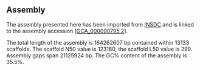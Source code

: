 **Assembly**
--------

The assembly presented here has been imported from [INSDC](http://www.insdc.org) and is linked to the assembly accession [[GCA\_000090795.2](http://www.ebi.ac.uk/ena/data/view/GCA_000090795.2)].

The total length of the assembly is 164262607 bp contained within 13133 scaffolds.
The scaffold N50 value is 123180, the scaffold L50 value is 299.
Assembly gaps span 21125924 bp. The GC% content of the assembly is 35.5%.
